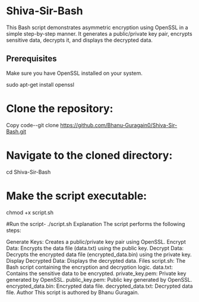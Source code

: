 
# Shiva-Sir-Bash

This Bash script demonstrates asymmetric encryption using OpenSSL in a simple step-by-step manner. It generates a public/private key pair, encrypts sensitive data, decrypts it, and displays the decrypted data.

## Prerequisites

Make sure you have OpenSSL installed on your system.

sudo apt-get install openssl

# Clone the repository:

Copy code--git clone https://github.com/Bhanu-Guragain0/Shiva-Sir-Bash.git

# Navigate to the cloned directory:

cd Shiva-Sir-Bash

# Make the script executable:


chmod +x script.sh


#Run the script-
./script.sh
Explanation
The script performs the following steps:

Generate Keys: Creates a public/private key pair using OpenSSL.
Encrypt Data: Encrypts the data file (data.txt) using the public key.
Decrypt Data: Decrypts the encrypted data file (encrypted_data.bin) using the private key.
Display Decrypted Data: Displays the decrypted data.
Files
script.sh: The Bash script containing the encryption and decryption logic.
data.txt: Contains the sensitive data to be encrypted.
private_key.pem: Private key generated by OpenSSL.
public_key.pem: Public key generated by OpenSSL.
encrypted_data.bin: Encrypted data file.
decrypted_data.txt: Decrypted data file.
Author
This script is authored by Bhanu Guragain.

